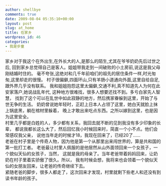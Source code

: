 ```yaml
---
author: shellbye
comments: true
date: 2009-08-04 05:35:10+00:00
layout: post
slug: at_home
title: 在家乡
wordpress_id: 46
categories:
- 我是步童
---
```


家乡对于我这个在外出生,在外长大的人,是那么的陌生,尤其在爷爷奶奶先后过世之后,
回到家乡总觉得自己是客人。姐姐带我走到一间破败的小土房前,说这是我父母刚结婚时住的。
毫不夸张,这绝对和几千年前咱们的祖先的居住条件一样,时光匆匆,这里却走的很慢。
村子很偏僻,四面环山,只有羊肠小道通向外面,这里自给自足,跟外界几乎没有联系。
我和姐姐抱怨这里太偏僻,交通不利,真不知道先人为何在此安家落户,她说战乱年代,
这种地方很难找，很多人想要还找不到。多亏白家先人智慧，
找到了这个可以在乱世中如此寂静的地方，然后携家眷躲到这里，开始了与世无争的生活。
奶奶曾说她年轻时，正赶上日本人占领了这里，她白天就脸上抹上锅底黑，躺在棺材里躲着，
晚上才敢出来吃点东西。之所以嫁到这里，也是因为这里安全。  
村里几乎都是白姓的人，多少都有关系，我回去就不断的见到我没有多少印象的长辈，
都说我都长这么大了，然后回忆我小时候回来时，简直一个小不点。他们会常感叹我父亲，
说他当年走的时候才18，我现在回来了，已经20了......  
老爸在村子里是个传奇人物，因为他是第一个从那里出来闯世界的，算是共和国的第一批打工者。
老爸最让村里人佩服的是他居然从山外面领回来一个女孩子，一个貌似天仙的女孩子，当然，
这就是我的母亲了。当年老爸带着妈妈回来，让奶奶在村子里着实骄傲了很久。所以，
我有时候会想，我将来也会领着一个貌似天仙的女朋友回来，让老爸的传奇继续下去。  
紧随老爸的脚步，很多人都走了，这次回来才发现，村里就剩下些老人和还没有到读书年龄的孩子。
